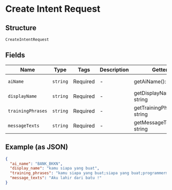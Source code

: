 
# Create Intent Request

## Structure

`CreateIntentRequest`

## Fields

| Name | Type | Tags | Description | Getter | Setter |
|  --- | --- | --- | --- | --- | --- |
| `aiName` | `string` | Required | - | getAiName(): string | setAiName(string aiName): void |
| `displayName` | `string` | Required | - | getDisplayName(): string | setDisplayName(string displayName): void |
| `trainingPhrases` | `string` | Required | - | getTrainingPhrases(): string | setTrainingPhrases(string trainingPhrases): void |
| `messageTexts` | `string` | Required | - | getMessageTexts(): string | setMessageTexts(string messageTexts): void |

## Example (as JSON)

```json
{
  "ai_name": "BANK_BKKN",
  "display_name": "kamu siapa yang buat",
  "training_phrases": "kamu siapa yang buat;siapa yang buat;programmermu siapa",
  "message_texts": "Aku lahir dari batu !"
}
```

